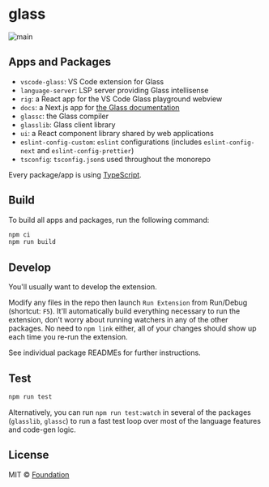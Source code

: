 # glass

![main](https://github.com/foundation-ui/glass/actions/workflows/main.yml/badge.svg)

## Apps and Packages

- `vscode-glass`: VS Code extension for Glass
- `language-server`: LSP server providing Glass intellisense
- `rig`: a React app for the VS Code Glass playground webview
- `docs`: a Next.js app for [the Glass documentation](https://docs.glass/)
- `glassc`: the Glass compiler
- `glasslib`: Glass client library
- `ui`: a React component library shared by web applications
- `eslint-config-custom`: `eslint` configurations (includes `eslint-config-next` and `eslint-config-prettier`)
- `tsconfig`: `tsconfig.json`s used throughout the monorepo

Every package/app is using [TypeScript](https://www.typescriptlang.org/).

## Build

To build all apps and packages, run the following command:

```bash
npm ci
npm run build
```

## Develop

You'll usually want to develop the extension.

Modify any files in the repo then launch `Run Extension` from Run/Debug (shortcut: `F5`). It'll automatically build everything necessary to run the extension, don't worry about running watchers in any of the other packages. No need to `npm link` either, all of your changes should show up each time you re-run the extension.

See individual package READMEs for further instructions.

## Test

```bash
npm run test
```

Alternatively, you can run `npm run test:watch` in several of the packages (`glasslib`, `glassc`) to run a fast test loop over most of the language features and code-gen logic.

## License

MIT © [Foundation](https://foundation-ui.com)
